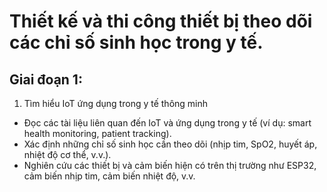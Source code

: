 # Thiết kế và thi công thiết bị theo dõi các chỉ số sinh học trong y tế.
## Giai đoạn 1:
1. Tìm hiểu IoT ứng dụng trong y tế thông minh
- Đọc các tài liệu liên quan đến IoT và ứng dụng trong y tế (ví dụ: smart health monitoring, patient tracking).
- Xác định những chỉ số sinh học cần theo dõi (nhịp tim, SpO2, huyết áp, nhiệt độ cơ thể, v.v.).
- Nghiên cứu các thiết bị và cảm biến hiện có trên thị trường như ESP32, cảm biến nhịp tim, cảm biến nhiệt độ, v.v.
